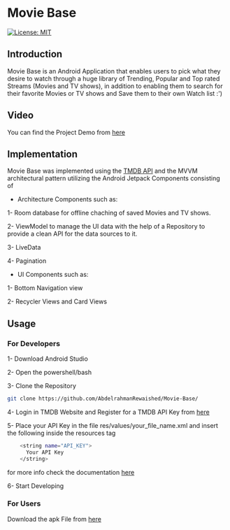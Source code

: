 # Movie Base
[![License: MIT](https://img.shields.io/badge/License-MIT-yellow.svg)](https://opensource.org/licenses/MIT)
## Introduction
Movie Base is an Android Application that enables users to pick what they desire to watch through a huge library of Trending, Popular and 
Top rated Streams (Movies and TV shows), in addition to enabling them to search for their favorite Movies or TV shows and Save them to their own Watch list :')

## Video

You can find the Project Demo from <a href="">here</a>

## Implementation

Movie Base was implemented using the <a href="https://developers.themoviedb.org/3">TMDB API</a> and the MVVM architectural pattern utilizing the Android Jetpack Components consisting of

- Architecture Components such as:

1- Room database for offline chaching of saved Movies and TV shows.

2- ViewModel to manage the UI data with the help of a Repository to provide a clean API for the data sources to it.

3- LiveData

4- Pagination  

- UI Components such as:

1- Bottom Navigation view

2- Recycler Views and Card Views

## Usage

### For Developers

1- Download Android Studio

2- Open the powershell/bash

3- Clone the Repository
```bash
git clone https://github.com/AbdelrahmanRewaished/Movie-Base/
```

4- Login in TMDB Website and Register for a TMDB API Key from <a href="https://www.themoviedb.org/settings/api">here</a>
 
5- Place your API Key in the file res/values/your_file_name.xml and insert the following inside the resources tag 
```bash
    <string name="API_KEY">
      Your API Key
    </string>
```
for more info check the documentation <a href="https://developer.android.com/guide/topics/resources/string-resource#java">here</a>

6- Start Developing

### For Users 

Download the apk File from <a href="https://github.com/AbdoRewaished/movie-base/releases/download/v1/stream_base.apk">here</a>


